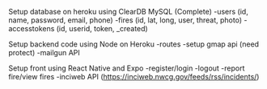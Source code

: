 Setup database on heroku using ClearDB MySQL (Complete)
-users (id, name, password, email, phone)
-fires (id, lat, long, user, threat, photo)
-accesstokens (id, userid, token, _created)

Setup backend code using Node on Heroku
-routes
-setup gmap api (need protect)
-mailgun API

Setup front using React Native and Expo
-register/login
-logout
-report fire/view fires
-inciweb API (https://inciweb.nwcg.gov/feeds/rss/incidents/)